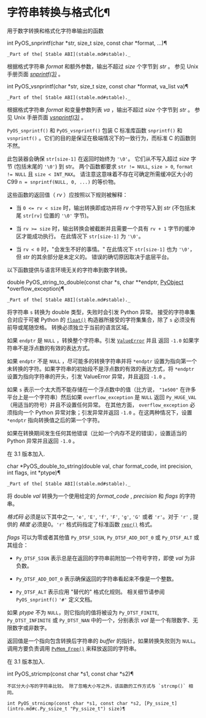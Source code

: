 # 字符串转换与格式化¶

用于数字转换和格式化字符串输出的函数

int PyOS_snprintf(char *str, size_t size, const char *format, ...)¶  

    _Part of the[ Stable ABI](stable.md#stable)._

根据格式字符串 _format_ 和额外参数，输出不超过 _size_ 个字节到 _str_ 。 参见 Unix 手册页面 _[snprintf(3)](https://manpages.debian.org/snprintf\(3\))_ 。

int PyOS_vsnprintf(char *str, size_t size, const char *format, va_list va)¶  

    _Part of the[ Stable ABI](stable.md#stable)._

根据格式字符串 _format_ 和变量参数列表 _va_ ，输出不超过 _size_ 个字节到 _str_ 。 参见 Unix 手册页面 _[vsnprintf(3)](https://manpages.debian.org/vsnprintf\(3\))_ 。

`PyOS_snprintf()` 和 `PyOS_vsnprintf()` 包装 C 标准库函数 `snprintf()` 和 `vsnprintf()` 。它们的目的是保证在极端情况下的一致行为，而标准 C 的函数则不然。

此包装器会确保 `str[size-1]` 在返回时始终为 `'\0'`。 它们从不写入超过 _size_ 字节 (包括末尾的 `'\0'`) 到 str。 两个函数都要求 `str != NULL`, `size > 0`, `format != NULL` 且 `size < INT_MAX`。 请注意这意味着不存在可确定所需缓冲区大小的 C99 `n = snprintf(NULL, 0, ...)` 的等价物。

这些函数的返回值（ _rv_ ）应按照以下规则被解释：

  * 当 `0 <= rv < size` 时，输出转换即成功并将 _rv_ 个字符写入到 _str_ (不包括末尾 `str[rv]` 位置的 `'\0'` 字节)。

  * 当 `rv >= size` 时，输出转换会被截断并且需要一个具有 `rv + 1` 字节的缓冲区才能成功执行。 在此情况下 `str[size-1]` 为 `'\0'`。

  * 当 `rv < 0` 时，"会发生不好的事情。" 在此情况下 `str[size-1]` 也为 `'\0'`，但 _str_ 的其余部分是未定义的。 错误的确切原因取决于底层平台。

以下函数提供与语言环境无关的字符串到数字转换。

double PyOS_string_to_double(const char *s, char **endptr, [PyObject](structures.md#c.PyObject "PyObject") *overflow_exception)¶  

    _Part of the[ Stable ABI](stable.md#stable)._

将字符串 `s` 转换为 double 类型，失败时会引发 Python 异常。 接受的字符串集合对应于可被 Python 的 [`float()`](../library/functions.md#float "float") 构造器所接受的字符集集合，除了 `s` 必须没有前导或尾随空格。 转换必须独立于当前的语言区域。

如果 `endptr` 是 `NULL` ，转换整个字符串。引发 [`ValueError`](../library/exceptions.md#ValueError "ValueError") 并且 返回 `-1.0` 如果字符串不是浮点数的有效的表达方式。

如果 `endptr` 不是 `NULL` ，尽可能多的转换字符串并将 `*endptr` 设置为指向第一个未转换的字符。如果字符串的初始段不是浮点数的有效的表达方式，将 `*endptr` 设置为指向字符串的开头，引发 ValueError 异常，并且返回 `-1.0` 。

如果 `s` 表示一个太大而不能存储在一个浮点数中的值（比方说， `"1e500"` 在许多平台上是一个字符串）然后如果 `overflow_exception` 是 `NULL` 返回 `Py_HUGE_VAL` （用适当的符号）并且不设置任何异常。 在其他方面， `overflow_exception` 必须指向一个 Python 异常对象；引发异常并返回 `-1.0` 。在这两种情况下，设置 `*endptr` 指向转换值之后的第一个字符。

如果在转换期间发生任何其他错误（比如一个内存不足的错误），设置适当的 Python 异常并且返回 `-1.0` 。

在 3.1 版本加入.

char *PyOS_double_to_string(double val, char format_code, int precision, int flags, int *ptype)¶  

    _Part of the[ Stable ABI](stable.md#stable)._

将 double _val_ 转换为一个使用给定的 _format_code_ , _precision_ 和 _flags_ 的字符串。

_格式码_ 必须是以下其中之一, `'e'`, `'E'`, `'f'`, `'F'`, `'g'`, `'G'` 或者 `'r'`。对于 `'r'` , 提供的 _精度_ 必须是0。`'r'` 格式码指定了标准函数 [`repr()`](../library/functions.md#repr "repr") 格式。

_flags_ 可以为零或者其他值 `Py_DTSF_SIGN`, `Py_DTSF_ADD_DOT_0` 或 `Py_DTSF_ALT` 或其组合：

  * `Py_DTSF_SIGN` 表示总是在返回的字符串前附加一个符号字符，即使 _val_ 为非负数。

  * `Py_DTSF_ADD_DOT_0` 表示确保返回的字符串看起来不像是一个整数。

  * `Py_DTSF_ALT` 表示应用 "替代的" 格式化规则。 相关细节请参阅 `PyOS_snprintf()` `'#'` 定义文档。

如果 _ptype_ 不为 `NULL`，则它指向的值将被设为 `Py_DTST_FINITE`, `Py_DTST_INFINITE` 或 `Py_DTST_NAN` 中的一个，分别表示 _val_ 是一个有限数字、无限数字或非数字。

返回值是一个指向包含转换后字符串的 _buffer_ 的指针，如果转换失败则为 `NULL`。 调用方要负责调用 [`PyMem_Free()`](memory.md#c.PyMem_Free "PyMem_Free") 来释放返回的字符串。

在 3.1 版本加入.

int PyOS_stricmp(const char *s1, const char *s2)¶  

    

~~~
不区分大小写的字符串比较。 除了忽略大小写之外，该函数的工作方式与 `strcmp()` 相同。

int PyOS_strnicmp(const char *s1, const char *s2, [Py_ssize_t](intro.md#c.Py_ssize_t "Py_ssize_t") size)¶  
~~~
    

~~~
